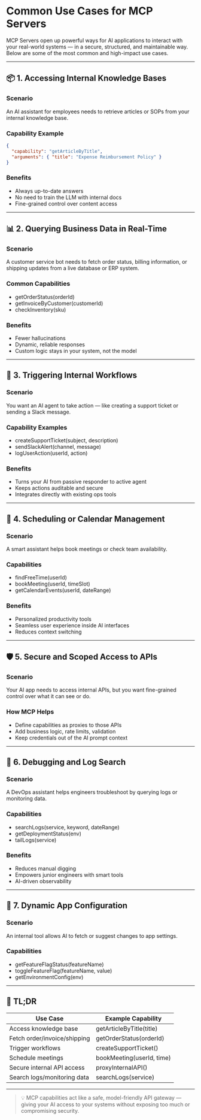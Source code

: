 # Common Use Cases for MCP Servers

MCP Servers open up powerful ways for AI applications to interact with your real-world systems — in a secure, structured, and maintainable way. Below are some of the most common and high-impact use cases.

---

## 📦 1. Accessing Internal Knowledge Bases

### Scenario

An AI assistant for employees needs to retrieve articles or SOPs from your internal knowledge base.

### Capability Example

```json
{
  "capability": "getArticleByTitle",
  "arguments": { "title": "Expense Reimbursement Policy" }
}
```

### Benefits

- Always up-to-date answers
- No need to train the LLM with internal docs
- Fine-grained control over content access

---

## 📊 2. Querying Business Data in Real-Time

### Scenario

A customer service bot needs to fetch order status, billing information, or shipping updates from a live database or ERP system.

### Common Capabilities

- getOrderStatus(orderId)
- getInvoiceByCustomer(customerId)
- checkInventory(sku)

### Benefits

- Fewer hallucinations
- Dynamic, reliable responses
- Custom logic stays in your system, not the model

---

## 🎯 3. Triggering Internal Workflows

### Scenario

You want an AI agent to take action — like creating a support ticket or sending a Slack message.

### Capability Examples

- createSupportTicket(subject, description)
- sendSlackAlert(channel, message)
- logUserAction(userId, action)

### Benefits

- Turns your AI from passive responder to active agent
- Keeps actions auditable and secure
- Integrates directly with existing ops tools

---

## 📅 4. Scheduling or Calendar Management

### Scenario

A smart assistant helps book meetings or check team availability.

### Capabilities

- findFreeTime(userId)
- bookMeeting(userId, timeSlot)
- getCalendarEvents(userId, dateRange)

### Benefits

- Personalized productivity tools
- Seamless user experience inside AI interfaces
- Reduces context switching

---

## 🛡️ 5. Secure and Scoped Access to APIs

### Scenario

Your AI app needs to access internal APIs, but you want fine-grained control over what it can see or do.

### How MCP Helps

- Define capabilities as proxies to those APIs
- Add business logic, rate limits, validation
- Keep credentials out of the AI prompt context

---

## 🧪 6. Debugging and Log Search

### Scenario

A DevOps assistant helps engineers troubleshoot by querying logs or monitoring data.

### Capabilities

- searchLogs(service, keyword, dateRange)
- getDeploymentStatus(env)
- tailLogs(service)

### Benefits

- Reduces manual digging
- Empowers junior engineers with smart tools
- AI-driven observability

---

## 🔧 7. Dynamic App Configuration

### Scenario

An internal tool allows AI to fetch or suggest changes to app settings.

### Capabilities

- getFeatureFlagStatus(featureName)
- toggleFeatureFlag(featureName, value)
- getEnvironmentConfig(env)

---

## 🧠 TL;DR

| Use Case | Example Capability |
| --- | --- |
|Access knowledge base | getArticleByTitle(title) |
| Fetch order/invoice/shipping | getOrderStatus(orderId) |
| Trigger workflows | createSupportTicket() |
| Schedule meetings | bookMeeting(userId, time) |
| Secure internal API access | proxyInternalAPI() |
| Search logs/monitoring data | searchLogs(service) |

---

> 💡 MCP capabilities act like a safe, model-friendly API gateway — giving your AI access to your systems without exposing too much or compromising security.
